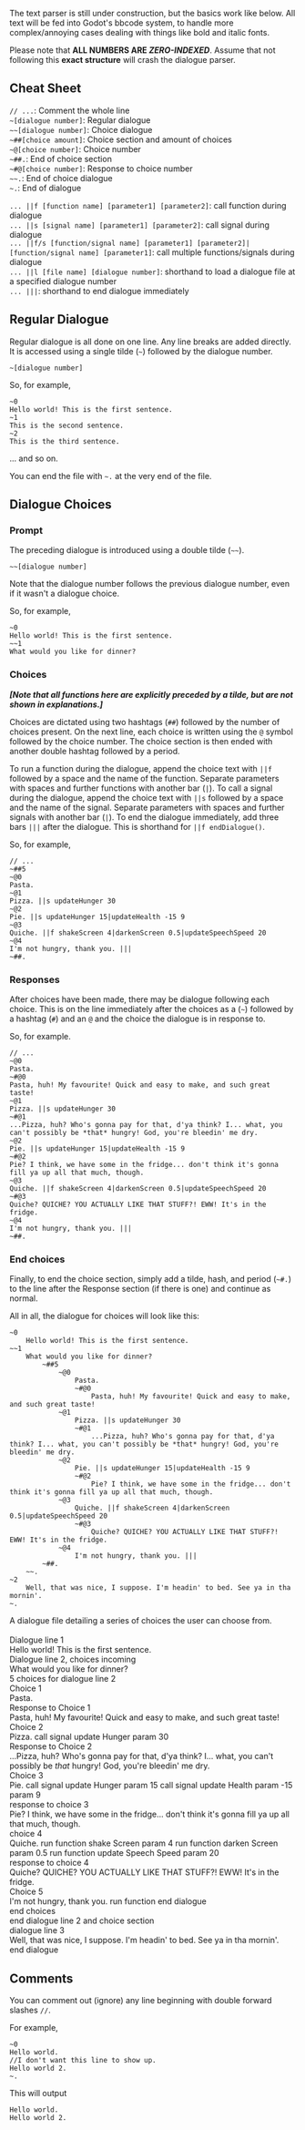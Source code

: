 The text parser is still under construction, but the basics work like below. All text will be fed into Godot's bbcode system, to handle more complex/annoying cases dealing with things like bold and italic fonts. 

Please note that **ALL NUMBERS ARE *ZERO-INDEXED***. Assume that not following this **exact structure** will crash the dialogue parser.

## Cheat Sheet
`// ...`: Comment the whole line\
`~[dialogue number]`: Regular dialogue\
`~~[dialogue number]`: Choice dialogue\
`~##[choice amount]`: Choice section and amount of choices\
`~@[choice number]`: Choice number\
`~##.`: End of choice section\
`~#@[choice number]`: Response to choice number\
`~~.`: End of choice dialogue\
`~.`: End of dialogue

`... ||f [function name] [parameter1] [parameter2]`: call function during dialogue\
`... ||s [signal name] [parameter1] [parameter2]`: call signal during dialogue\
`... ||f/s [function/signal name] [parameter1] [parameter2]|[function/signal name] [parameter1]`: call multiple functions/signals during dialogue\
`... ||l [file name] [dialogue number]`: shorthand to load a dialogue file at a specified dialogue number\
`... |||`: shorthand to end dialogue immediately



## Regular Dialogue
Regular dialogue is all done on one line. Any line breaks are added directly. It is accessed using a single tilde (`~`) followed by the dialogue number.
```
~[dialogue number]
```
So, for example,
```
~0
Hello world! This is the first sentence.
~1
This is the second sentence.
~2
This is the third sentence.
```
... and so on.

You can end the file with `~.` at the very end of the file.


## Dialogue Choices
### Prompt
The preceding dialogue is introduced using a double tilde (`~~`).
```
~~[dialogue number]
```
Note that the dialogue number follows the previous dialogue number, even if it wasn't a dialogue choice.

So, for example,
```
~0
Hello world! This is the first sentence. 
~~1
What would you like for dinner?
```

### Choices
***[Note that all functions here are explicitly preceded by a tilde, but are not shown in explanations.]***


Choices are dictated using two hashtags (`##`) followed by the number of choices present. On the next line, each choice is written using the `@` symbol followed by the choice number. The choice section is then ended with another double hashtag followed by a period. 

To run a function during the dialogue, append the choice text with `||f` followed by a space and the name of the function. Separate parameters with spaces and further functions with another bar (`|`).
To call a signal during the dialogue, append the choice text with `||s` followed by a space and the name of the signal. Separate parameters with spaces and further signals with another bar (`|`).
To end the dialogue immediately, add three bars `|||` after the dialogue. This is shorthand for `||f endDialogue()`.

So, for example,
```
// ...
~##5
~@0
Pasta.
~@1
Pizza. ||s updateHunger 30
~@2
Pie. ||s updateHunger 15|updateHealth -15 9
~@3
Quiche. ||f shakeScreen 4|darkenScreen 0.5|updateSpeechSpeed 20
~@4
I'm not hungry, thank you. |||
~##.
```

### Responses
After choices have been made, there may be dialogue following each choice. This is on the line immediately after the choices as a (`~`) followed by a hashtag (`#`) and an `@` and the choice the dialogue is in response to.

So, for example.
```
// ...
~@0
Pasta.
~#@0
Pasta, huh! My favourite! Quick and easy to make, and such great taste!
~@1
Pizza. ||s updateHunger 30
~#@1
...Pizza, huh? Who's gonna pay for that, d'ya think? I... what, you can't possibly be *that* hungry! God, you're bleedin' me dry.
~@2
Pie. ||s updateHunger 15|updateHealth -15 9
~#@2
Pie? I think, we have some in the fridge... don't think it's gonna fill ya up all that much, though.
~@3
Quiche. ||f shakeScreen 4|darkenScreen 0.5|updateSpeechSpeed 20
~#@3
Quiche? QUICHE? YOU ACTUALLY LIKE THAT STUFF?! EWW! It's in the fridge.
~@4
I'm not hungry, thank you. |||
~##.
```

### End choices
Finally, to end the choice section, simply add a tilde, hash, and period (`~#.`) to the line after the Response section (if there is one) and continue as normal.

All in all, the dialogue for choices will look like this:
```
~0
	Hello world! This is the first sentence. 
~~1
	What would you like for dinner?
		~##5
			~@0
				Pasta.
				~#@0
					Pasta, huh! My favourite! Quick and easy to make, and such great taste!
			~@1
				Pizza. ||s updateHunger 30
				~#@1
					...Pizza, huh? Who's gonna pay for that, d'ya think? I... what, you can't possibly be *that* hungry! God, you're bleedin' me dry.
			~@2
				Pie. ||s updateHunger 15|updateHealth -15 9
				~#@2
					Pie? I think, we have some in the fridge... don't think it's gonna fill ya up all that much, though.
			~@3
				Quiche. ||f shakeScreen 4|darkenScreen 0.5|updateSpeechSpeed 20
				~#@3
					Quiche? QUICHE? YOU ACTUALLY LIKE THAT STUFF?! EWW! It's in the fridge.
			~@4
				I'm not hungry, thank you. |||
		~##.
	~~.
~2
	Well, that was nice, I suppose. I'm headin' to bed. See ya in tha mornin'.
~.
```

A dialogue file detailing a series of choices the user can choose from. \
\
Dialogue line 1\
	Hello world! This is the first sentence. \
Dialogue line 2, choices incoming\
	What would you like for dinner?\
5 choices for dialogue line 2\
Choice 1\
				Pasta.\
Response to Choice 1\
					Pasta, huh! My favourite! Quick and easy to make, and such great taste!\
Choice 2\
				Pizza. call signal update Hunger param 30\
Response to Choice 2\
					...Pizza, huh? Who's gonna pay for that, d'ya think? I... what, you can't possibly be *that* hungry! God, you're bleedin' me dry.\
Choice 3\
				Pie. call signal update Hunger param 15 call signal update Health param -15 param 9\
response to choice 3\
					Pie? I think, we have some in the fridge... don't think it's gonna fill ya up all that much, though.\
choice 4\
				Quiche. run function shake Screen param 4 run function darken Screen param 0.5 run function update Speech Speed param 20\
response to choice 4\
					Quiche? QUICHE? YOU ACTUALLY LIKE THAT STUFF?! EWW! It's in the fridge.\
Choice 5\
				I'm not hungry, thank you. run function end dialogue\
end choices\
end dialogue line 2 and choice section\
dialogue line 3\
	Well, that was nice, I suppose. I'm headin' to bed. See ya in tha mornin'.\
end dialogue

## Comments
You can comment out (ignore) any line beginning with double forward slashes `//`.

For example,
```
~0
Hello world.
//I don't want this line to show up.
Hello world 2.
~.
```

This will output
```
Hello world.
Hello world 2.
```

